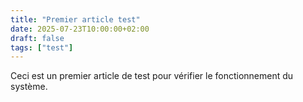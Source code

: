 ```yaml
---
title: "Premier article test"
date: 2025-07-23T10:00:00+02:00
draft: false
tags: ["test"]
---
```


Ceci est un premier article de test pour vérifier le fonctionnement du système.
